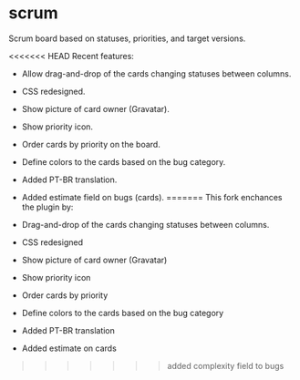 scrum
=====

Scrum board based on statuses, priorities, and target versions.

<<<<<<< HEAD
Recent features:

* Allow drag-and-drop of the cards changing statuses between columns. 
* CSS redesigned.
* Show picture of card owner (Gravatar).
* Show priority icon.
* Order cards by priority on the board.
* Define colors to the cards based on the bug category.
* Added PT-BR translation.
* Added estimate field on bugs (cards).
=======
This fork enchances the plugin by:

* Drag-and-drop of the cards changing statuses between columns. 
* CSS redesigned
* Show picture of card owner (Gravatar)
* Show priority icon
* Order cards by priority
* Define colors to the cards based on the bug category
* Added PT-BR translation
* Added estimate on cards
>>>>>>> added complexity field to bugs
